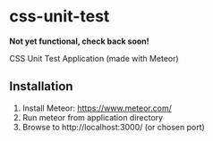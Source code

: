 css-unit-test
=============

**Not yet functional, check back soon!**

CSS Unit Test Application (made with Meteor)

Installation
------------

  1. Install Meteor: https://www.meteor.com/
  2. Run meteor from application directory
  3. Browse to http://localhost:3000/ (or chosen port)
